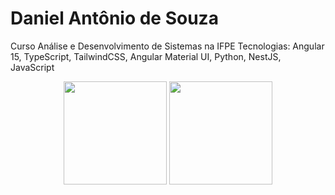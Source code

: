 # Daniel Antônio de Souza

<p>Curso Análise e Desenvolvimento de Sistemas na IFPE
Tecnologias: Angular 15, TypeScript, TailwindCSS, Angular Material UI, Python, NestJS, JavaScript</p>


<div align="center">

<img height="165em" src="https://github-readme-stats.vercel.app/api?username=DANIELSOUZA-1&show_icons=true&theme=aura&hide_border=true&include_all_commits=true&count_private=true](https://github-readme-stats.vercel.app/api?username=DANIELSOUZA-1&theme=vue-dark&show_icons=true&hide_border=true&count_private=true)"/> 
<img height="165em" src="https://github-readme-stats.vercel.app/api/top-langs/?username=DANIELSOUZA-1&layout=compact&theme=aura&hide_border=true&langs_count=7"/>
  
</div>
